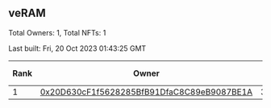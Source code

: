 ## veRAM

Total Owners: 1, Total NFTs: 1

Last built: Fri, 20 Oct 2023 01:43:25 GMT

| Rank | Owner | Voting Power | Influence | NFTs Id |
| --- | --- | --- | --- | --- |
  | 1 | [0x20D630cF1f5628285BfB91DfaC8C89eB9087BE1A](https://debank.com/profile/0x20D630cF1f5628285BfB91DfaC8C89eB9087BE1A?chain=arb) | 32,077,274.918 | 8.89446% | 1 |
